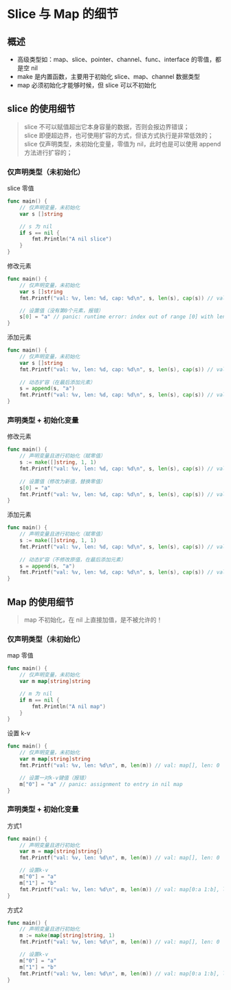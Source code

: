 # Slice 与 Map 的细节

## 概述

- 高级类型如：map、slice、pointer、channel、func、interface 的零值，都是空 nil
- make 是内置函数，主要用于初始化 slice、map、channel 数据类型
- map 必须初始化才能够时候，但 slice 可以不初始化

## slice 的使用细节

> slice 不可以赋值超出它本身容量的数据，否则会报边界错误；\
> slice 即便超边界，也可使用扩容的方式，但该方式执行是非常低效的；\
> slice 仅声明类型，未初始化变量，零值为 nil，此时也是可以使用 append 方法进行扩容的；

### 仅声明类型（未初始化）

slice 零值

```go
func main() {
    // 仅声明变量，未初始化
    var s []string

    // s 为 nil
    if s == nil {
        fmt.Println("A nil slice")
    }
}
```

修改元素

```go
func main() {
    // 仅声明变量，未初始化
    var s []string
    fmt.Printf("val: %v, len: %d, cap: %d\n", s, len(s), cap(s)) // val: [], len: 0, cap: 0

    // 设置值（没有第0个元素，报错）
    s[0] = "a" // panic: runtime error: index out of range [0] with length 0
}
```

添加元素

```go
func main() {
    // 仅声明变量，未初始化
    var s []string
	fmt.Printf("val: %v, len: %d, cap: %d\n", s, len(s), cap(s)) // val: [], len: 0, cap: 0
    
    // 动态扩容（在最后添加元素）
    s = append(s, "a")
    fmt.Printf("val: %v, len: %d, cap: %d\n", s, len(s), cap(s)) // val: ["a"], len: 1, cap: 1
}
```

### 声明类型 + 初始化变量

修改元素

```go
func main() {
    // 声明变量且进行初始化（赋零值）
    s := make([]string, 1, 1)
    fmt.Printf("val: %v, len: %d, cap: %d\n", s, len(s), cap(s)) // val: [""], len: 1, cap: 1
    
    // 设置值（修改为新值，替换零值）
    s[0] = "a"
    fmt.Printf("val: %v, len: %d, cap: %d\n", s, len(s), cap(s)) // val: ["a"], len: 1, cap: 1
}
```

添加元素

```go
func main() {
    // 声明变量且进行初始化（赋零值）
    s := make([]string, 1, 1)
    fmt.Printf("val: %v, len: %d, cap: %d\n", s, len(s), cap(s)) // val: [""], len: 1, cap: 1
    
    // 动态扩容（不修改原值，在最后添加元素）
    s = append(s, "a")
    fmt.Printf("val: %v, len: %d, cap: %d\n", s, len(s), cap(s)) // val: ["", "a"], len: 2, cap: 2
}
```


## Map 的使用细节

> map 不初始化，在 nil 上直接加值，是不被允许的！

### 仅声明类型（未初始化）

map 零值

```go
func main() {
    // 仅声明变量，未初始化
    var m map[string]string

    // m 为 nil
    if m == nil {
        fmt.Println("A nil map")
    }
}
```

设置 k-v

```go
func main() {
    // 仅声明变量，未初始化
    var m map[string]string
    fmt.Printf("val: %v, len: %d\n", m, len(m)) // val: map[], len: 0

    // 设置一对k-v键值（报错）
    m["0"] = "a" // panic: assignment to entry in nil map
}
```

### 声明类型 + 初始化变量

方式1

```go
func main() {
    // 声明变量且进行初始化
    var m = map[string]string{}
    fmt.Printf("val: %v, len: %d\n", m, len(m)) // val: map[], len: 0

    // 设置k-v
    m["0"] = "a"
    m["1"] = "b"
    fmt.Printf("val: %v, len: %d\n", m, len(m)) // val: map[0:a 1:b], len: 2
}
```

方式2

```go
func main() {
    // 声明变量且进行初始化
    m := make(map[string]string, 1)
    fmt.Printf("val: %v, len: %d\n", m, len(m)) // val: map[], len: 0

    // 设置k-v
    m["0"] = "a"
    m["1"] = "b"
    fmt.Printf("val: %v, len: %d\n", m, len(m)) // val: map[0:a 1:b], len: 2
}
```
